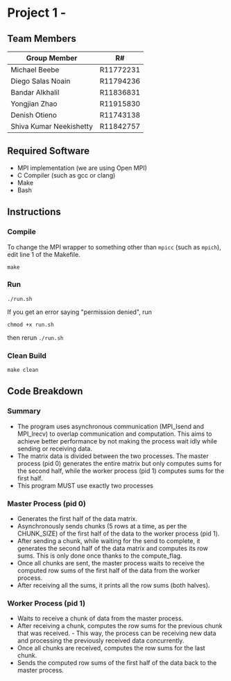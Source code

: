 # Project 1 - 
## Team Members
| Group Member                      | R# |
|---------------------------|-----------|
| Michael Beebe             | R11772231 |
| Diego Salas Noain         | R11794236 |
| Bandar Alkhalil           | R11836831 |
| Yongjian Zhao             | R11915830 |
| Denish Otieno             | R11743138 |
| Shiva Kumar Neekishetty   | R11842757 |

## Required Software
- MPI implementation (we are using Open MPI)
- C Compiler (such as gcc or clang)
- Make
- Bash

## Instructions
### Compile
To change the MPI wrapper to something other than `mpicc` (such as `mpich`), edit line 1 of the Makefile.
```
make
```

### Run
```
./run.sh
```
If you get an error saying "permission denied", run
```
chmod +x run.sh
```
then rerun `./run.sh`

### Clean Build
```
make clean
```

## Code Breakdown
### Summary
- The program uses asynchronous communication (MPI_Isend and MPI_Irecv) to overlap communication and computation. This aims to achieve better performance by not making the process wait idly while sending or receiving data.
- The matrix data is divided between the two processes. The master process (pid 0) generates the entire matrix but only computes sums for the second half, while the worker process (pid 1) computes sums for the first half.
- This program MUST use exactly two processes

### Master Process (pid 0)
- Generates the first half of the data matrix.
- Asynchronously sends chunks (5 rows at a time, as per the CHUNK_SIZE) of the first half of the data to the worker process (pid 1).
- After sending a chunk, while waiting for the send to complete, it generates the second half of the data matrix and computes its row sums. This is only done once thanks to the compute_flag.
- Once all chunks are sent, the master process waits to receive the computed row sums of the first half of the data from the worker process.
- After receiving all the sums, it prints all the row sums (both halves).

### Worker Process (pid 1)
- Waits to receive a chunk of data from the master process.
- After receiving a chunk, computes the row sums for the previous chunk that was received. - This way, the process can be receiving new data and processing the previously received data concurrently.
- Once all chunks are received, computes the row sums for the last chunk.
- Sends the computed row sums of the first half of the data back to the master process.